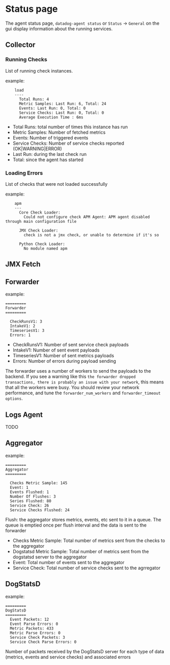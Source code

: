 # Status page

The agent status page, `datadog-agent status` or `Status` -> `General` on the gui display information about the running services.

## Collector

### Running Checks

List of running check instances.

example:

```
    load
    ----
      Total Runs: 4
      Metric Samples: Last Run: 6, Total: 24
      Events: Last Run: 0, Total: 0
      Service Checks: Last Run: 0, Total: 0
      Average Execution Time : 6ms
```

- Total Runs: total number of times this instance has run
- Metric Samples: Number of fetched metrics
- Events: Number of triggered events
- Service Checks: Number of service checks reported (OK|WARNING|ERROR)
- Last Run: during the last check run
- Total: since the agent has started

### Loading Errors

List of checks that were not loaded successfully

example:

```
    apm
    ---
      Core Check Loader:
        Could not configure check APM Agent: APM agent disabled through main configuration file

      JMX Check Loader:
        check is not a jmx check, or unable to determine if it's so

      Python Check Loader:
        No module named apm
```

## JMX Fetch

## Forwarder

example:
```
=========
Forwarder
=========

  CheckRunsV1: 3
  IntakeV1: 2
  TimeseriesV1: 3
  Errors: 1
```

- CheckRunsV1: Number of sent service check payloads
- IntakeV1: Number of sent event payloads
- TimeseriesV1: Number of sent metrics payloads
- Errors: Number of errors during payload sending

The forwarder uses a number of workers to send the payloads to the backend.
If you see a warning like this `the forwarder dropped transactions, there is probably an issue with your network`, this means that all the workers were busy. You should review your network performance, and tune the `forwarder_num_workers` and `forwarder_timeout options`.

## Logs Agent

TODO

## Aggregator

example:

```
=========
Aggregator
=========

  Checks Metric Sample: 145
  Event: 1
  Events Flushed: 1
  Number Of Flushes: 3
  Series Flushed: 80
  Service Check: 26
  Service Checks Flushed: 24
```

Flush: the aggregator stores metrics, events, etc sent to it in a queue. The queue is emptied once per flush interval and the data is sent to the forwarder

- Checks Metric Sample: Total number of metrics sent from the checks to the aggregator
- Dogstatsd Metric Sample: Total number of metrics sent from the dogstatsd server to the aggregator
- Event: Total number of events sent to the aggregator
- Service Check: Total number of service checks sent to the agrregator


## DogStatsD

example:

```
=========
DogStatsD
=========
  Event Packets: 12
  Event Parse Errors: 0
  Metric Packets: 433
  Metric Parse Errors: 0
  Service Check Packets: 3
  Service Check Parse Errors: 0
  ```

Number of packets received by the DogStatsD server for each type of data (metrics, events and service checks) and associated errors